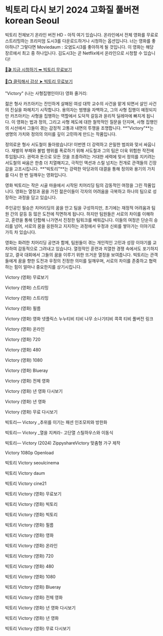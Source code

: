 # 빅토리 다시 보기 2024 고화질 풀버젼 korean Seoul

빅토리 전체보기 온라인 버전 HD - 아직 여기 있습니다. 온라인에서 전체 영화를 무료로 스트리밍하는 프리미엄 도시3를 다운로드하거나 시청하는 옵션입니다. 너는 영화를 좋아하니? 그렇다면 Moviedaum : 오염도시3를 좋아하게 될 것입니다. 이 영화는 해당 장르에서 최고 중 하나입니다. 김도시3는 곧 Netflix에서 온라인으로 시청할 수 있습니다!

[🔗🎬 지금 시청하기 ➥ 빅토리 무료보기](https://t.co/dFUPcnkLLK)

[🎥📺 클릭해서 감상 ➤ 빅토리 무료보기](https://t.co/dFUPcnkLLK)

"Victory" (나는 사형집행인이다) 영화 줄거리:

젊은 형사 카즈아키는 잔인하게 살해된 여성 대학 교수의 사건을 맡게 되면서 살인 사건의 진실을 파헤치기 시작합니다. 용의자는 범행을 자백하고, 그의 사형 집행이 예정되지만 카즈아키는 사형을 집행하는 역할에서 도덕적 갈등과 윤리적 딜레마에 빠지게 됩니다. 이 영화는 법과 정의, 그리고 사형 제도에 대한 철학적인 질문을 던지며, 사형 집행인의 시선에서 그들이 겪는 감정적 고통과 내면의 투쟁을 조명합니다. **"Victory"**는 생명의 가치와 정의의 의미를 깊이 고민하게 만드는 작품입니다.

정의로운 형사 서도철이 돌아왔습니다! 이번엔 더 강력하고 은밀한 범죄와 맞서 싸웁니다. 재벌의 부패와 불법 행위를 폭로하기 위해 서도철과 그의 팀은 더욱 위험한 작전에 투입됩니다. 권력과 돈으로 모든 것을 조종하려는 거대한 세력에 맞서 정의를 지키려는 서도철의 싸움은 한층 더 치열해지고, 극적인 액션과 스릴 넘치는 전개로 관객들의 긴장감을 고조시킵니다. **"빅토리"**는 강력한 악당과의 대결을 통해 정의와 용기의 가치를 다시 한 번 일깨우는 영화입니다.

영화 빅토리는 작은 시골 마을에서 시작된 치어리딩 팀의 감동적인 여정을 그린 작품입니다. 영화는 열정과 꿈을 가진 젊은이들이 각자의 어려움을 극복하고 하나의 팀으로 성장하는 과정을 담고 있습니다.

주인공인 필승은 치어리딩의 꿈을 안고 팀을 구성하지만, 초기에는 재정적 어려움과 팀원 간의 갈등 등 많은 도전에 직면하게 됩니다. 하지만 팀원들은 서로의 차이를 이해하고, 훈련을 통해 단합해 나가면서 진정한 팀워크를 배워갑니다. 이들의 여정은 단순히 승리를 넘어, 서로의 꿈을 응원하고 지지하는 과정에서 우정과 신뢰를 쌓아가는 이야기로 가득 차 있습니다.

영화는 화려한 치어리딩 공연과 함께, 팀원들이 겪는 개인적인 고민과 성장 이야기를 교차하여 감동적으로 그려내고 있습니다. 열정적인 훈련과 치열한 경쟁 속에서도 포기하지 않고, 결국 대회에서 그들의 꿈을 이루기 위한 뜨거운 열정을 보여줍니다. 빅토리는 관객들에게 꿈을 향한 도전과 우정의 진정한 의미를 일깨우며, 서로의 차이를 존중하고 협력하는 힘이 얼마나 중요한지를 상기시킵니다.

Victory (영화) 무료보기

Victory (영화) 스트리밍

Victory (영화) 스트리밍

Victory (영화) 필름

Victory (영화) 영화 넷플릭스 누누티비 티비 나무 소나기티비 콕콕 티비 풀버전 링크

Victory (영화) 온라인

Victory (영화) 720

Victory (영화) 480

Victory (영화) 1080

Victory (영화) Blueray

Victory (영화) 전체 영화

Victory (영화) 년 영화 다시보기

Victory (영화) 년 영화

Victory (영화) 무료 다시보기

빅토리— Victory _추위를 이기는 패션 인조모피와 방한화

빅토리— Victory _열을 지켜라- 고단열 스틸하우스와 이동식

빅토리— Victory (2024) ZippyshareVictory 맞춤형 가구 제작

Victory 1080p Openload

빅토리 Victory seoulcinema

빅토리 Victory daum

빅토리 Victory cine21

빅토리 Victory (영화) 무료보기

빅토리 Victory (영화) 빅토리

빅토리 Victory (영화) 빅토리

빅토리 Victory (영화) 필름

빅토리 Victory (영화) 영화

빅토리 Victory (영화) 온라인

빅토리 Victory (영화) 720

빅토리 Victory (영화) 480

빅토리 Victory (영화) 1080

빅토리 Victory (영화) Blueray

빅토리 Victory (영화) 전체 영화

빅토리 Victory (영화) 년 영화 다시보기

빅토리 Victory (영화) 년 영화

빅토리 Victory (영화) 무료 다시보기

